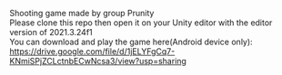 Shooting game made by group Prunity  
Please clone this repo then open it on your Unity editor with the editor version of 2021.3.24f1  
You can download and play the game here(Android device only): https://drive.google.com/file/d/1jELYFgCq7-KNmiSPjZCLctnbECwNcsa3/view?usp=sharing
